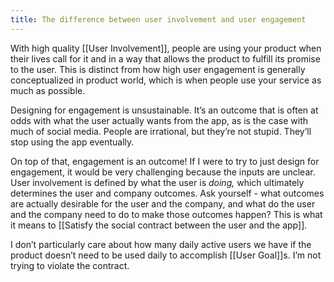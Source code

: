 ```yaml
---
title: The difference between user involvement and user engagement
---
```

With high quality [[User Involvement]], people are using your product when their lives call for it and in a way that allows the product to fulfill its promise to the user. This is distinct from how high user engagement is generally conceptualized in product world, which is when people use your service as much as possible.

Designing for engagement is unsustainable. It’s an outcome that is often at odds with what the user actually wants from the app, as is the case with much of social media. People are irrational, but they’re not stupid. They’ll stop using the app eventually.

On top of that, engagement is an outcome! If I were to try to just design for engagement, it would be very challenging because the inputs are unclear. User involvement is defined by what the user is *doing,* which ultimately determines the user and company outcomes. Ask yourself - what outcomes are actually desirable for the user and the company, and what do the user and the company need to do to make those outcomes happen? This is what it means to [[Satisfy the social contract between the user and the app]].

I don’t particularly care about how many daily active users we have if the product doesn’t need to be used daily to accomplish [[User Goal]]s. I’m not trying to violate the contract. 
